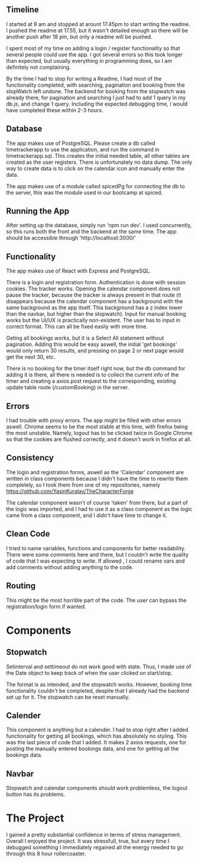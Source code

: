 ## Timeline

I started at 9 am and stopped at arount 17.45pm to start writing the readme. I pushed the readme at 17.55, but it wasn't detailed enough so there will be another push after 18 pm, but only a readme will be pushed.

I spent most of my time on adding a login / register functionality so that several people could use the app. I got several errors so this took longer than expected, but usually everything in programming does, so I am definitely not complaining.

By the time I had to stop for writing a Readme, I had most of the functionality completed, with searching, pagination and booking from the stopWatch left undone. The backend for booking from the stopwatch was already there, for pagination and searching I just had to add 1 query in my db.js, and change 1 query. Including the expected debugging time, I would have completed these within 2-3 hours.

## Database

The app makes use of PostgreSQL. Please create a db called timetrackerapp to use the application, and run the command in timetrackerapp.sql. This creates the initial needed table, all other tables are created as the user registers. There is unfortunately no data dump. The only way to create data is to click on the calendar icon and manually enter the data.

The app makes use of a module called spicedPg for connecting the db to the server, this was the module used in our bootcamp at spiced.

## Running the App

After setting up the database, simply run 'npm run dev'. I used concurrently, so this runs both the front and the backend at the same time. The app should be accessible through 'http://localhost:3000/'

## Functionality

The app makes use of React with Express and PostgreSQL.

There is a login and registration form. Authentication is done with session cookies. The tracker works. Opening the calendar component does not pause the tracker, because the tracker is always present in that route (it disappears because the calendar component has a background with the same background as the app itself. This background has a z index lower than the navbar, but higher than the stopwatch). Input for manual booking works but the UI/UX is practically non-existent. The user has to input in correct format. This can all be fixed easily with more time.

Geting all bookings works, but it is a Select All statement without pagination. Adding this would be easy aswell, the initial 'get bookings' would only return 30 results, and pressing on page 2 or next page would get the next 30, etc.

There is no booking for the timer itself right now, but the db command for adding it is there, all there is needed is to collect the current info of the timer and creating a axios.post request to the corresponding, existing update table route (/customBooking) in the server.

## Errors

I had trouble with proxy errors. The app might be filled with other errors aswell. Chrome seems to be the most stable at this time, with firefox being the most unstable. Namely, logout has to be clicked twice in Google Chrome so that the cookies are flushed correctly, and it doesn't work in firefox at all.

## Consistency

The login and registration forms, aswell as the 'Calendar' component are written in class components because I didn't have the time to rewrite them completely, so I took them from one of my repositories, namely https://github.com/YasinKuralay/TheCharacterForge

The calendar component wasn't of course 'taken' from there, but a part of the logic was imported, and I had to use it as a class component as the logic came from a class component, and I didn't have time to change it.

## Clean Code

I tried to name variables, functions and components for better readability. There were some comments here and there, but I couldn't write the quality of code that I was expecting to write. If allowed , I could rename vars and add comments without adding anything to the code.

## Routing

This might be the most horrible part of the code. The user can bypass the registration/login form if wanted.

# Components

## Stopwatch

Setinterval and settimeout do not work good with state. Thus, I made use of the Date object to keep track of when the user clicked on start/stop.

The format is as intended, and the stopwatch works. However, booking time functionality couldn't be completed, despite that I already had the backend set up for it. The stopwatch can be reset manually.

## Calender

This component is anything but a calender. I had to stop right after I added functionality for getting all bookings, which has absolutely no styling. This was the last piece of code that I added. It makes 2 axios requests, one for posting the manually entered bookings data, and one for getting all the bookings data.

## Navbar

Stopwatch and calendar components should work problemless, the logout button has its problems.

# The Project

I gained a pretty substantial confidence in terms of stress management. Overall I enjoyed the project. It was stressfull, true, but every time I debugged something I immediately regained all the energy needed to go through this 8 hour rollercoaster.
